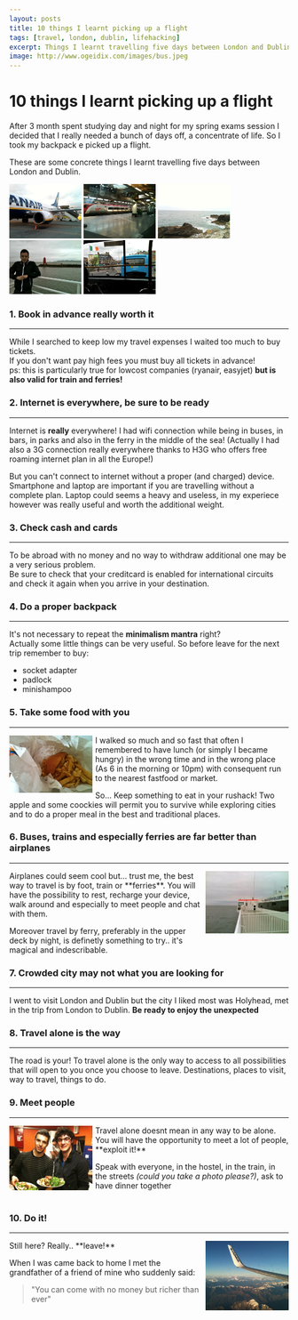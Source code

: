 ```yaml
---
layout: posts
title: 10 things I learnt picking up a flight
tags: [travel, london, dublin, lifehacking]
excerpt: Things I learnt travelling five days between London and Dublin...
image: http://www.ogeidix.com/images/bus.jpeg
---
```

10 things I learnt picking up a flight
======================================

After 3 month spent studying day and night for my spring exams session I decided that I really needed a bunch of days off, a concentrate of life. So I took my backpack e picked up a flight.

These are some concrete things I learnt travelling five days between London and Dublin.

<img src="/images/airplane.jpg" style="width: 130px">
<img src="/images/train.jpg" style="width: 130px">
<img src="/images/sea.jpg" style="width: 130px">
<img src="/images/ferry.jpg" style="width: 130px">
<img src="/images/bus.jpg" style="width: 130px">


### 1. Book in advance really worth it
-----------------------------------
While I searched to keep low my travel expenses I waited too much to buy tickets.  
If you don't want pay high fees you must buy all tickets in advance!  
ps: this is particularly true for lowcost companies (ryanair, easyjet) **but is also valid for train and ferries!**

### 2. Internet is everywhere, be sure to be ready
---------------------------------------------------
Internet is **really** everywhere! I had wifi connection while being in buses, in bars, in parks and also in the ferry in the middle of the sea!
(Actually I had also a 3G connection really everywhere thanks to H3G who offers free roaming internet plan in all the Europe!)

But you can't connect to internet without a proper (and charged) device.
Smartphone and laptop are important if you are travelling without a complete plan.
Laptop could seems a heavy and useless, in my experiece however was really useful and worth the additional weight.

### 3. Check cash and cards
-----------------------
To be abroad with no money and no way to withdraw additional one may be a very serious problem.  
Be sure to check that your creditcard is enabled for international circuits and check it again when you arrive in your destination.

### 4. Do a proper backpack
----------------------
It's not necessary to repeat the **minimalism mantra** right?  
Actually some little things can be very useful. So before leave for the next trip remember to buy:

- socket adapter
- padlock
- minishampoo


### 5. Take some food with you
-------
<img src="/images/chips.jpg" style="width: 150px; float:left; margin: 0px 5px 10px 0px">
I walked so much and so fast that often I remembered to have lunch (or simply I became hungry) in the wrong time and in the wrong place (As 6 in the morning or 10pm) with consequent run to the nearest fastfood or market.

So... Keep something to eat in your rushack! Two apple and some coockies will permit you to survive while exploring cities and to do a proper meal in the best and traditional places.


### 6. Buses, trains and especially ferries are far better than airplanes
---------------------------------------------------------------
<img src="/images/ferry2.jpg" style="width: 150px; float:right;  margin: 0px 0px 10px 5px">
Airplanes could seem cool but... trust me, the best way to travel is by foot, train or **ferries**. You will have the possibility to rest, recharge your device, walk around and especially to meet people and chat with them.

Moreover travel by ferry, preferably in the upper deck by night, is definetly something to try.. it's magical and indescribable.

### 7. Crowded city may not what you are looking for
------------------------------------------------
I went to visit London and Dublin but the city I liked most was Holyhead, met in the trip from London to Dublin. **Be ready to enjoy the unexpected**

### 8. Travel alone is the way
--------------------------
The road is your! To travel alone is the only way to access to all possibilities that will open to you once you choose to leave. Destinations, places to visit, way to travel, things to do.

### 9. Meet people
--------------
<img src="/images/friends.jpg" style="width: 150px; float:left; margin: 0px 5px 10px 0px">
Travel alone doesnt mean in any way to be alone. You will have the opportunity to meet a lot of people, **exploit it!**

Speak with everyone, in the hostel, in the train, in the streets *(could you take a photo please?)*, ask to have dinner together
<br /><br />

### 10. Do it! 
----------
<img src="/images/go.jpg" style="width: 150px; float:right;  margin: 0px 0px 10px 5px">
Still here? Really.. **leave!**

When I was came back to home I met the grandfather of a friend of mine who suddenly said:
> "You can come with no money but richer than ever"

<br /><br />